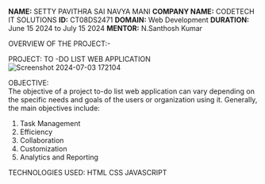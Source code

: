  **NAME:** SETTY PAVITHRA SAI NAVYA MANI
 **COMPANY NAME:** CODETECH IT SOLUTIONS
 **ID:** CT08DS2471
 **DOMAIN:** Web Development
 **DURATION:** June 15 2024 to July 15 2024
 **MENTOR:** N.Santhosh Kumar

 OVERVIEW OF THE PROJECT:-

 PROJECT:  TO -DO LIST WEB APPLICATION
 ![Screenshot 2024-07-03 172104](https://github.com/2200032204/CODETECH-TASK1/assets/172985005/d685fd8e-a638-41bc-ade8-d472888c433a)


 OBJECTIVE:  
  The objective of a project to-do list web application can vary depending on the specific needs and goals of the users or organization using it.
  Generally, the main objectives include:

 1. Task Management
 2. Efficiency
 3. Collaboration
 4. Customization
 5. Analytics and Reporting

 TECHNOLOGIES USED:
   HTML
   CSS
   JAVASCRIPT
          
 
